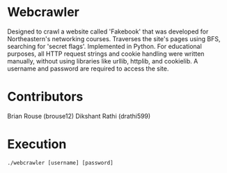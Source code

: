 # Webcrawler
Designed to crawl a website called 'Fakebook' that was developed for Northeastern's networking courses.  Traverses the site's pages using BFS, searching for 'secret flags'.  Implemented in Python.  For educational purposes, all HTTP request strings and cookie handling were written manually, without using libraries like urllib, httplib, and cookielib.  A username and password are required to access the site.

# Contributors
Brian Rouse (brouse12)
Dikshant Rathi (drathi599)

# Execution
```
./webcrawler [username] [password]
```
